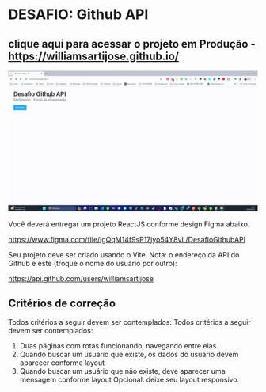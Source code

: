 
# DESAFIO:  Github API 

## clique aqui para acessar o projeto em Produção  - https://williamsartijose.github.io/



![Web 0](https://github.com/williamsartijose/DesafioGithubAPI/blob/main/img/1.gif)



Você deverá entregar um projeto ReactJS conforme design Figma abaixo.

https://www.figma.com/file/igQqM14f9sP17jyo54Y8vL/DesafioGithubAPI

Seu projeto deve ser criado usando o Vite.
Nota: o endereço da API do Github é este (troque o nome do usuário por outro):

https://api.github.com/users/williamsartijose


## Critérios de correção

Todos critérios a seguir devem ser contemplados:
Todos critérios a seguir devem ser contemplados:
1) Duas páginas com rotas funcionando, navegando entre elas.
2) Quando buscar um usuário que existe, os dados do usuário devem aparecer conforme layout
3) Quando buscar um usuário que não existe, deve aparecer uma mensagem conforme layout
Opcional: deixe seu layout responsivo.
